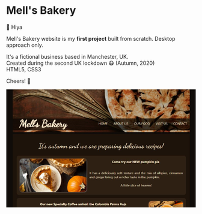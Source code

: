 # Mell's Bakery

:raising_hand: Hiya  

Mell's Bakery website is my **first project** built from scratch. Desktop approach only.  

It's a fictional business based in Manchester, UK.  
Created during the second UK lockdown :mask: (Autumn, 2020)  
HTML5, CSS3

Cheers! :wave:

![Capture](Capture.JPG)
